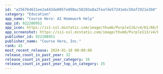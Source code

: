 ```yaml
---
id: "a256764631ee2a443de005fe898ac50203a8a2feafde57241ebc50af2921e3b8"
category: "Education"
app_name: "Course Hero: AI Homework Help"
app_id: 922208952
app_icon: https://is1-ssl.mzstatic.com/image/thumb/Purple116/v4/61/66/b1/6166b1d0-759d-960e-883b-50be13a48242/AppIcon-0-0-1x_U007emarketing-0-4-0-85-220.png/1024x1024bb.png
app_screenshot: https://is1-ssl.mzstatic.com/image/thumb/Purple113/v4/b8/4f/30/b84f304f-c326-82a8-7773-5f7c5ec248ab/024e9448-65c6-4834-a1b5-98e36219e122_iPhone_6.5_1242x2688_A.png/1242x2688bb.png
publisher_id: 922208951
publisher_name: "Course Hero, Inc."
rank: 45
most_recent_release: 2024-01-18 00:00:00
release_count_in_past_year: 32
release_count_in_past_year_category: 16
release_count_in_past_year_top_in_category: 35
---
```

